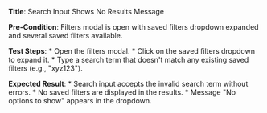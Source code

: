 **Title**: Search Input Shows No Results Message

**Pre-Condition**: Filters modal is open with saved filters dropdown expanded and several saved filters available.

**Test Steps**:
    * Open the filters modal.
    * Click on the saved filters dropdown to expand it.
    * Type a search term that doesn't match any existing saved filters (e.g., "xyz123").

**Expected Result**:
    * Search input accepts the invalid search term without errors.
    * No saved filters are displayed in the results.
    * Message "No options to show" appears in the dropdown.